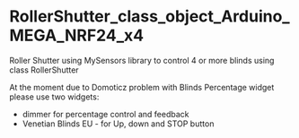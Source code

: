 # RollerShutter_class_object_Arduino_MEGA_NRF24_x4
Roller Shutter using MySensors library to control 4 or more blinds using class RollerShutter

At the moment due to Domoticz problem with Blinds Percentage widget please use two widgets:
  - dimmer for percentage control and feedback
  - Venetian Blinds EU - for Up, down and STOP button
